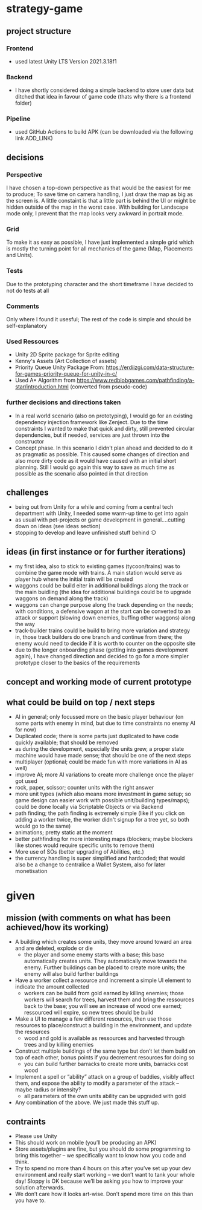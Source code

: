 # strategy-game

## project structure

### Frontend

- used latest Unity LTS Version 2021.3.18f1

### Backend

- I have shortly considered doing a simple backend to store user data but ditched that idea in favour of game code (thats why there is a frontend folder)

### Pipeline

- used GitHub Actions to build APK (can be downloaded via the following link ADD_LINK)

## decisions

### Perspective

I have chosen a top-down perspective as that would be the easiest for me to produce; To save time on camera handling, I just draw the map as big as the screen is. A little constaint is that a little part is behind the UI or might be hidden outside of the map in the worst case. With building for Landscape mode only, I prevent that the map looks very awkward in portrait mode.

### Grid

To make it as easy as possible, I have just implemented a simple grid which is mostly the turning point for all mechanics of the game (Map, Placements and Units). 

### Tests

Due to the prototyping character and the short timeframe I have decided to not do tests at all

### Comments

Only where I found it usesful; The rest of the code is simple and should be self-explanatory

### Used Ressources

- Unity 2D Sprite package for Sprite editing
- Kenny's Assets (Art Collection of assets)
- Priority Queue Unity Package From: https://erdiizgi.com/data-structure-for-games-priority-queue-for-unity-in-c/
- Used A* Algorithm from https://www.redblobgames.com/pathfinding/a-star/introduction.html (converted from pseudo-code)

### further decisions and directions taken

- In a real world scenario (also on prototyping), I would go for an existing dependency injection framework like Zenject. Due to the time constraints I wanted to make that quick and dirty, still prevented circular dependencies, but if needed, services are just thrown into the constructor
- Concept phase. In this scenario I didn't plan ahead and decided to do it as pragmatic as possible. This caused some changes of direction and also more dirty code as it would have caused with an initial short planning. Still I would go again this way to save as much time as possible as the scenario also pointed in that direction

## challenges

- being out from Unity for a while and coming from a central tech department with Unity, I needed some warm-up time to get into again
- as usual with pet-projects or game development in general....cutting down on ideas (see ideas section)
- stopping to develop and leave unfinished stuff behind :D

## ideas (in first instance or for further iterations)

- my first idea, also to stick to existing games (tycoon/trains) was to combine the game mode with trains. A main station would serve as player hub where the initial train will be created
- waggons could be build eiter in additional buildings along the track or the main buidling (the idea for additional buildings could be to upgrade waggons on demand along the track)
- waggons can change purpose along the track depending on the needs; with conditions, a defensive wagon at the start can be converted to an attack or support (slowing down enemies, buffing other waggons) along the way
- track-builder trains could be build to bring more variation and strategy in, those track builders do one branch and continue from there; the enemy would need to decide if it is worth to counter on the opposite site
- due to the longer onboarding phase (getting into games development again), I have changed direction and decided to go for a more simpler prototype closer to the basics of the requirements

## concept and working mode of current prototype

## what could be build on top / next steps

- AI in general; only focussed more on the basic player behaviour (on some parts with enemy in mind, but due to time constraints no enemy AI for now)
- Duplicated code; there is some parts just duplicated to have code quickly available; that should be removed
- as during the development, especially the units grew, a proper state machine would have made sense; that should be one of the next steps
- multiplayer (optional; could be made fun with more variations in AI as well)
- improve AI; more AI variations to create more challenge once the player got used
- rock, paper, scissor; counter units with the right answer
- more unit types (which also means more investment in game setup; so game design can easier work with possible unit/building types/maps); could be done locally via Scriptable Objects or
via Backend
- path finding; the path finding is extremely simple (like if you click on adding a worker twice, the worker didn't signup for a tree yet, so both would go to the same)
- animations; pretty static at the moment
- better pathfinding for more interesting maps (blockers; maybe blockers like stones would require specific units to remove them)
- More use of SOs (better upgrading of Abilities, etc.)
- the currency handling is super simplified and hardcoded; that would also be a change to centralice a Wallet System, also for later monetisation

# given

## mission (with comments on what has been achieved/how its working)

- A building which creates some units, they move around toward an area and are deleted, explode or die  
    - the player and some enemy starts with a base; this base automatically creates units. They automatically move towards the enemy. Further buildings can be placed to create more units; the enemy will also build further buildings
- Have a worker collect a resource and increment a simple UI element to indicate the amount collected 
    - workers can be build from gold earned by killing enemies; those workers will search for trees, harvest them and bring the ressources back to the base; you will see an increase of wood one earned; ressourced will expire, so new trees should be build
- Make a UI to manage a few different resources, then use those resources to place/construct a building in the environment, and update the resources 
    - wood and gold is available as ressources and harvested through trees and by killing enemies
- Construct multiple buildings of the same type but don’t let them build on top of each other, bonus points if you decrement resources for doing so 
    - you can build further barracks to create more units, barracks cost wood
- Implement a spell or “ability” attack on a group of baddies, visibly affect them, and expose the ability to modify a parameter of the attack – maybe radius or intensity?  
    - all parameters of the own units ability can be upgraded with gold
- Any combination of the above. We just made this stuff up.  

## contraints

- Please use Unity 
- This should work on mobile (you’ll be producing an APK)   
- Store assets/plugins are fine, but you should do some programming to bring this together – we specifically want to know how you code and think.  
- Try to spend no more than 4 hours on this after you’ve set up your dev environment and really start working – we don’t want to tank your whole day! Sloppy is OK because we’ll be asking you how to improve your solution afterwards.  
- We don’t care how it looks art-wise. Don’t spend more time on this than you have to.  